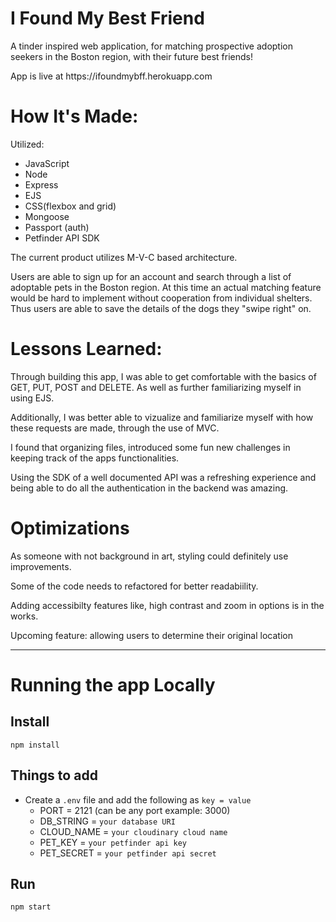 # I Found My Best Friend
<p> A tinder inspired web application, for matching prospective adoption seekers in the Boston region, with their future best friends! </p>
App is live at https://ifoundmybff.herokuapp.com

<h1>How It's Made:</h1>
<p>Utilized: </p> 
    <ul> 
        <li>JavaScript</li>
        <li>Node</li>
        <li>Express</li>
        <li>EJS</li>
        <li>CSS(flexbox and grid)</li>
        <li>Mongoose</li>
        <li>Passport (auth)</li>
        <li>Petfinder API SDK</li>
    </ul>
<p>The current product utilizes M-V-C based architecture.</p>
<p>Users are able to sign up for an account and search through a list of adoptable pets in the Boston region. At this time an actual matching feature would be hard to implement without cooperation from individual shelters. Thus users are able to save the details of the dogs they "swipe right" on.<p/>


<h1>Lessons Learned:</h1>
<p>Through building this app, I was able to get comfortable with the basics of GET, PUT, POST and DELETE. As well as further familiarizing myself in using EJS.</p>
<p>Additionally, I was better able to vizualize and familiarize myself with how these requests are made, through the use of MVC. </p>
<p>I found that organizing files, introduced some fun new challenges in keeping track of the apps functionalities.</p>
<p>Using the SDK of a well documented API was a refreshing experience and being able to do all the authentication in the backend was amazing.</p>

<h1>Optimizations</h1>
<p>As someone with not background in art, styling could definitely use improvements.</p>
<p>Some of the code needs to refactored for better readabiility. </p>
<p>Adding accessibilty features like, high contrast and zoom in options is in the works.</p>
<p>Upcoming feature: allowing users to determine their original location</p>

---

# Running the app Locally

<h2> Install </h2>

`npm install`


<h2> Things to add </h2>

- Create a `.env` file and add the following as `key = value`
  - PORT = 2121 (can be any port example: 3000)
  - DB_STRING = `your database URI`
  - CLOUD_NAME = `your cloudinary cloud name`
  - PET_KEY = `your petfinder api key`
  - PET_SECRET = `your petfinder api secret`


<h2> Run </h2>

`npm start`
